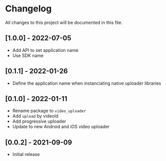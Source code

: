 # Changelog
All changes to this project will be documented in this file.

## [1.0.0] - 2022-07-05
- Add API to set application name
- Use SDK name

## [0.1.1] - 2022-01-26
- Define the application name when instanciating native uploader libraries
  
## [0.1.0] - 2022-01-11
- Rename package to `video_uploader`
- Add `upload` by videoId
- Add progressive uploader
- Update to new Android and iOS video uploader

## [0.0.2] - 2021-09-09
- Initial release

